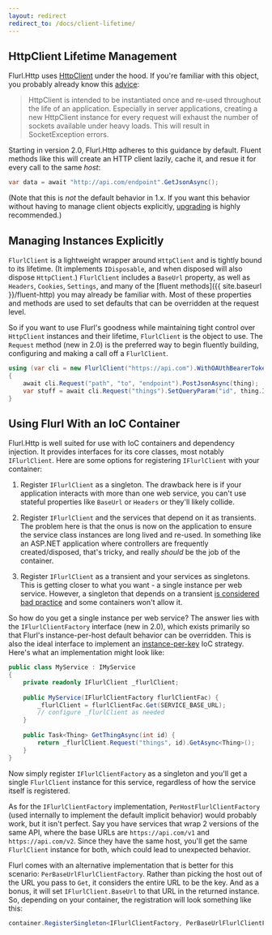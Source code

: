 ```yaml
---
layout: redirect
redirect_to: /docs/client-lifetime/
---
```


## HttpClient Lifetime Management

Flurl.Http uses [HttpClient](https://msdn.microsoft.com/en-us/library/system.net.http.httpclient.aspx) under the hood. If you're familiar with this object, you probably already know this [advice](https://docs.microsoft.com/en-us/aspnet/web-api/overview/advanced/calling-a-web-api-from-a-net-client):

> HttpClient is intended to be instantiated once and re-used throughout the life of an application. Especially in server applications, creating a new HttpClient instance for every request will exhaust the number of sockets available under heavy loads. This will result in SocketException errors.

Starting in version 2.0, Flurl.Http adheres to this guidance by default. Fluent methods like this will create an HTTP client lazily, cache it, and resue it for every call to the same _host_:

```c#
var data = await "http://api.com/endpoint".GetJsonAsync();
```

(Note that this is _not_ the default behavior in 1.x. If you want this behavior without having to manage client objects explicitly, [upgrading](https://www.nuget.org/packages/Flurl.Http/) is highly recommended.)

## Managing Instances Explicitly

`FlurlClient` is a lightweight wrapper around `HttpClient` and is tightly bound to its lifetime. (It implements `IDisposable`, and when disposed will also dispose `HttpClient`.) `FlurlClient` includes a `BaseUrl` property, as well as `Headers`, `Cookies`, `Settings`, and many of the [fluent methods]({{ site.baseurl }}/fluent-http) you may already be familiar with. Most of these properties and methods are used to set defaults that can be overridden at the request level.

So if you want to use Flurl's goodness while maintaining tight control over `HttpClient` instances and their lifetime, `FlurlClient` is the object to use. The `Request` method (new in 2.0) is the preferred way to begin fluently building, configuring and making a call off a `FlurlClient`.

```c#
using (var cli = new FlurlClient("https://api.com").WithOAUthBearerToken(token))
{
    await cli.Request("path", "to", "endpoint").PostJsonAsync(thing);
    var stuff = await cli.Request("things").SetQueryParam("id", thing.Id).GetAsync();
}
```

## Using Flurl With an IoC Container

Flurl.Http is well suited for use with IoC containers and dependency injection. It provides interfaces for its core classes, most notably `IFlurlClient`. Here are some options for registering `IFlurlClient` with your container:

1. Register `IFlurlClient` as a singleton. The drawback here is if your application interacts with more than one web service, you can't use stateful properties like `BaseUrl` or `Headers` or they'll likely collide.

2. Register `IFlurlClient` and the services that depend on it as transients. The problem here is that the onus is now on the application to ensure the service class instances are long lived and re-used. In something like an ASP.NET application where controllers are frequently created/disposed, that's tricky, and really _should_ be the job of the container.

3. Register `IFlurlClient` as a transient and your services as singletons. This is getting closer to what you want - a single instance per web service. However, a singleton that depends on a transient [is considered bad practice](http://simpleinjector.readthedocs.io/en/latest/LifestyleMismatches.html) and some containers won't allow it.

So how do you get a single instance per web service? The answer lies with the `IFlurlClientFactory` interface (new in 2.0), which exists primarily so that Flurl's instance-per-host default behavior can be overridden. This is also the ideal interface to implement an [instance-per-key](http://simpleinjector.readthedocs.io/en/latest/howto.html#resolve-instances-by-key) IoC strategy. Here's what an implementation might look like:

```c#
public class MyService : IMyService
{
    private readonly IFlurlClient _flurlClient;
    
    public MyService(IFlurlClientFactory flurlClientFac) {
        _flurlClient = flurlClientFac.Get(SERVICE_BASE_URL);
        // configure _flurlClient as needed
    }
    
    public Task<Thing> GetThingAsync(int id) {
        return _flurlClient.Request("things", id).GetAsync<Thing>();
    }
}
```

Now simply register `IFlurlClientFactory` as a singleton and you'll get a single `FlurlClient` instance for this service, regardless of how the service itself is registered.

As for the `IFlurlClientFactory` implementation, `PerHostFlurlClientFactory` (used internally to implement the default implicit behavior) would probably work, but it isn't perfect. Say you have services that wrap 2 versions of the same API, where the base URLs are `https://api.com/v1` and `https://api.com/v2`. Since they have the same host, you'll get the same `FlurlClient` instance for both, which could lead to unexpected behavior.

Flurl comes with an alternative implementation that is better for this scenario: `PerBaseUrlFlurlClientFactory`. Rather than picking the host out of the URL you pass to `Get`, it considers the entire URL to be the key. And as a bonus, it will set `IFlurlClient.BaseUrl` to that URL in the returned instance. So, depending on your container, the registration will look something like this:

```c#
container.RegisterSingleton<IFlurlClientFactory, PerBaseUrlFlurlClientFactory>();
```
